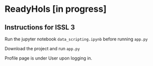 # ReadyHols [in progress]

## Instructions for ISSL 3
Run the jupyter notebook `data_scripting.ipynb` before running `app.py`

Download the project and run `app.py`

Profile page is under User upon logging in.